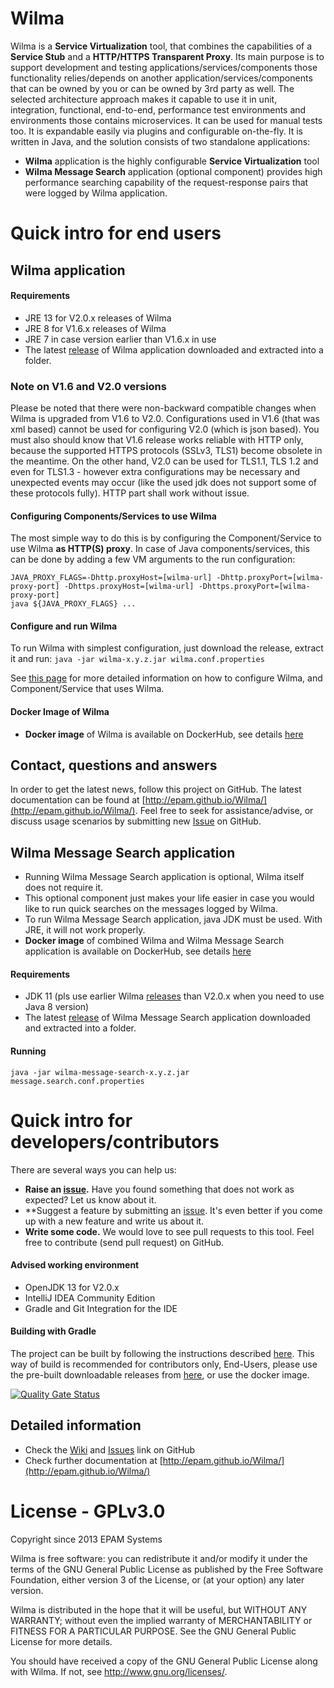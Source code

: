 Wilma
===========
Wilma is a **Service Virtualization** tool, that combines the capabilities of a **Service Stub** and a **HTTP/HTTPS Transparent Proxy**.
Its main purpose is to support development and testing applications/services/components those functionality relies/depends on another application/services/components that can be owned by you or can be owned by 3rd party as well.
The selected architecture approach makes it capable to use it in unit, integration, functional, end-to-end, performance test environments and environments those contains microservices.
It can be used for manual tests too. It is expandable easily via plugins and configurable on-the-fly.
It is written in Java, and the solution consists of two standalone applications:

* **Wilma** application is the highly configurable **Service Virtualization** tool
* **Wilma Message Search** application (optional component) provides high performance searching capability of the request-response pairs that were logged by Wilma application.

# Quick intro for end users
## Wilma application
#### Requirements
* JRE 13 for V2.0.x releases of Wilma
* JRE 8 for V1.6.x releases of Wilma
* JRE 7 in case version earlier than V1.6.x in use
* The latest [release](https://github.com/epam/Wilma/releases) of Wilma application downloaded and extracted into a folder.
### Note on V1.6 and V2.0 versions
Please be noted that there were non-backward compatible changes when Wilma is upgraded from V1.6 to V2.0. Configurations used in V1.6 (that was xml based) cannot be used for configuring V2.0 (which is json based). You must also should know that V1.6 release works reliable with HTTP only, because the supported HTTPS protocols (SSLv3, TLS1) become obsolete in the meantime. On the other hand, V2.0 can be used for TLS1.1, TLS 1.2 and even for TLS1.3  - however extra configurations may be necessary and unexpected events may occur (like the used jdk does not support some of these protocols fully). HTTP part shall work without issue.

#### Configuring Components/Services to use Wilma
The most simple way to do this is by configuring the Component/Service to use Wilma **as HTTP(S) proxy**.
In case of Java components/services, this can be done by adding a few VM arguments to the run configuration:

```
JAVA_PROXY_FLAGS=-Dhttp.proxyHost=[wilma-url] -Dhttp.proxyPort=[wilma-proxy-port] -Dhttps.proxyHost=[wilma-url] -Dhttps.proxyPort=[wilma-proxy-port]
java ${JAVA_PROXY_FLAGS} ...
```

#### Configure and run Wilma

To run Wilma with simplest configuration, just download the release, extract it and run:
`java -jar wilma-x.y.z.jar wilma.conf.properties`

See [this page](http://epam.github.io/Wilma/endusers/index.html) for more detailed information on how to configure Wilma, and Component/Service that uses Wilma.

#### Docker Image of Wilma
* **Docker image** of Wilma is available on DockerHub, see details [here](https://github.com/epam/Wilma/wiki/Docker-image-of-Wilma)

## Contact, questions and answers
In order to get the latest news, follow this project on GitHub.
The latest documentation can be found at [http://epam.github.io/Wilma/](http://epam.github.io/Wilma/).
Feel free to seek for assistance/advise, or discuss usage scenarios by submitting new [Issue](https://github.com/epam/Wilma/issues) on GitHub.

## Wilma Message Search application
* Running Wilma Message Search application is optional, Wilma itself does not require it.
* This optional component just makes your life easier in case you would like to run quick searches on the messages logged by Wilma.
* To run Wilma Message Search application, java JDK must be used. With JRE, it will not work properly.
* **Docker image** of combined Wilma and Wilma Message Search application is available on DockerHub, see details [here](https://github.com/epam/Wilma/wiki/Docker-image-of-Wilma)

#### Requirements
* JDK 11 (pls use earlier Wilma [releases](https://github.com/epam/Wilma/releases) than V2.0.x when you need to use Java 8 version)
* The latest [release](https://github.com/epam/Wilma/releases) of Wilma Message Search application downloaded and extracted into a folder.

#### Running
`java -jar wilma-message-search-x.y.z.jar message.search.conf.properties`

# Quick intro for developers/contributors

There are several ways you can help us:
* **Raise an [issue](https://github.com/epam/Wilma/issues).** Have you found something that does not work as expected? Let us know about it.
* **Suggest a feature by submitting an [issue](https://github.com/epam/Wilma/issues). It's even better if you come up with a new feature and write us about it.
* **Write some code.** We would love to see pull requests to this tool. Feel free to contribute (send pull request) on GitHub.

#### Advised working environment
* OpenJDK 13 for V2.0.x
* IntelliJ IDEA Community Edition
* Gradle and Git Integration for the IDE

#### Building with Gradle
The project can be built by following the instructions described [here](https://github.com/epam/Wilma/wiki/DEV,-Build-from-Scratch).
This way of build is recommended for contributors only, End-Users, please use the pre-built downloadable releases from [here](https://github.com/epam/Wilma/releases), or use the docker image.

[![Quality Gate Status](https://sonarcloud.io/api/project_badges/measure?project=epam%2FWilma&metric=alert_status)](https://sonarcloud.io/dashboard?id=epam%2FWilma)

## Detailed information
* Check the [Wiki](https://github.com/epam/Wilma/wiki) and [Issues](https://github.com/epam/Wilma/issues) link on GitHub
* Check further documentation at [http://epam.github.io/Wilma/](http://epam.github.io/Wilma/)

# License - GPLv3.0
Copyright since 2013 EPAM Systems

Wilma is free software: you can redistribute it and/or modify
it under the terms of the GNU General Public License as published by
the Free Software Foundation, either version 3 of the License, or
(at your option) any later version.

Wilma is distributed in the hope that it will be useful,
but WITHOUT ANY WARRANTY; without even the implied warranty of
MERCHANTABILITY or FITNESS FOR A PARTICULAR PURPOSE.  See the
GNU General Public License for more details.

You should have received a copy of the GNU General Public License
along with Wilma.  If not, see <http://www.gnu.org/licenses/>.
